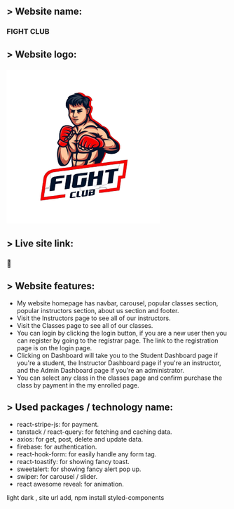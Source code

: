 ## > Website name:
### FIGHT CLUB

## > Website logo:
### ![Image Description](./src/assets/fight-club-logo.png)

## > Live site link:
### 🔗 

## > Website features:
* My website homepage has navbar, carousel, popular classes section, popular instructors section, about us section and footer.
* Visit the Instructors page to see all of our instructors.
* Visit the Classes page to see all of our classes.
* You can login by clicking the login button, if you are a new user then you can register by going to the registrar page. The link to the registration page is on the login page.
* Clicking on Dashboard will take you to the Student Dashboard page if you're a student, the Instructor Dashboard page if you're an instructor, and the Admin Dashboard page if you're an administrator.
* You can select any class in the classes page and confirm purchase the class by payment in the my enrolled page.

## > Used packages / technology name:
* react-stripe-js: for payment.
* tanstack / react-query: for fetching and caching data.
* axios: for get, post, delete and update data.
* firebase: for authentication.
* react-hook-form: for easily handle any form tag.
* react-toastify: for showing fancy toast.
* sweetalert: for showing fancy alert pop up.
* swiper: for carousel / slider.
* react awesome reveal: for animation.

light dark , site url add,  npm install styled-components